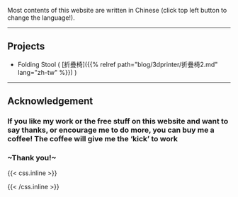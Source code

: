 Most contents of this website are written in Chinese (click top left  button to change the language!).

---

## Projects

- Folding Stool ( [折疊椅]({{% relref path="blog/3dprinter/折疊椅2.md" lang="zh-tw" %}}) )

---

## Acknowledgement

### If you like my work or the free stuff on this website and want to say thanks, or encourage me to do more, you can buy me a coffee! The coffee will give me the ‘kick’ to work

### ~Thank you!~

{{< css.inline >}}
<style>
.canon { background: white; width: 100%; height: auto; }
</style>
{{< /css.inline >}}

